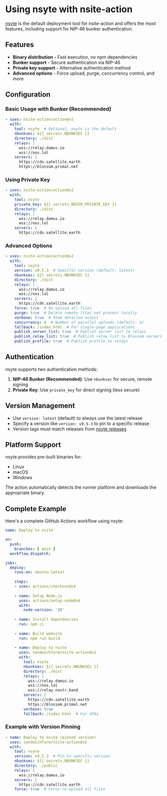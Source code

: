 # Using nsyte with nsite-action

[nsyte](https://github.com/sandwichfarm/nsyte) is the default deployment tool for nsite-action and offers the most features, including support for NIP-46 bunker authentication.

## Features

- **Binary distribution** - Fast execution, no npm dependencies
- **Bunker support** - Secure authentication via NIP-46
- **Private key support** - Alternative authentication method
- **Advanced options** - Force upload, purge, concurrency control, and more

## Configuration

### Basic Usage with Bunker (Recommended)

```yaml
- uses: nsite-action/action@v2
  with:
    tool: nsyte  # Optional, nsyte is the default
    nbunksec: ${{ secrets.NBUNKSEC }}
    directory: ./dist
    relays: |
      wss://relay.damus.io
      wss://nos.lol
    servers: |
      https://cdn.satellite.earth
      https://blossom.primal.net
```

### Using Private Key

```yaml
- uses: nsite-action/action@v2
  with:
    tool: nsyte
    private_key: ${{ secrets.NOSTR_PRIVATE_KEY }}
    directory: ./dist
    relays: |
      wss://relay.damus.io
      wss://nos.lol
    servers: |
      https://cdn.satellite.earth
```

### Advanced Options

```yaml
- uses: nsite-action/action@v2
  with:
    tool: nsyte
    version: v0.5.3  # Specific version (default: latest)
    nbunksec: ${{ secrets.NBUNKSEC }}
    directory: ./dist
    relays: |
      wss://relay.damus.io
      wss://nos.lol
    servers: |
      https://cdn.satellite.earth
    force: true  # Re-upload all files
    purge: true  # Delete remote files not present locally
    verbose: true  # Show detailed output
    concurrency: 8  # Number of parallel uploads (default: 4)
    fallback: /index.html  # For single-page applications
    publish_server_list: true  # Publish server list to relays
    publish_relay_list: true  # Publish relay list to Blossom servers
    publish_profile: true  # Publish profile to relays
```

## Authentication

nsyte supports two authentication methods:

1. **NIP-46 Bunker (Recommended)**: Use `nbunksec` for secure, remote signing
2. **Private Key**: Use `private_key` for direct signing (less secure)

## Version Management

- Use `version: latest` (default) to always use the latest release
- Specify a version like `version: v0.5.3` to pin to a specific release
- Version tags must match releases from [nsyte releases](https://github.com/sandwichfarm/nsyte/releases)

## Platform Support

nsyte provides pre-built binaries for:
- Linux
- macOS
- Windows

The action automatically detects the runner platform and downloads the appropriate binary.

## Complete Example

Here's a complete GitHub Actions workflow using nsyte:

```yaml
name: Deploy to nsite

on:
  push:
    branches: [ main ]
  workflow_dispatch:

jobs:
  deploy:
    runs-on: ubuntu-latest
    
    steps:
    - uses: actions/checkout@v4
    
    - name: Setup Node.js
      uses: actions/setup-node@v4
      with:
        node-version: '20'
        
    - name: Install dependencies
      run: npm ci
      
    - name: Build website
      run: npm run build
      
    - name: Deploy to nsite
      uses: sandwichfarm/nsite-action@v2
      with:
        tool: nsyte
        nbunksec: ${{ secrets.NBUNKSEC }}
        directory: ./dist
        relays: |
          wss://relay.damus.io
          wss://nos.lol
          wss://relay.nostr.band
        servers: |
          https://cdn.satellite.earth
          https://blossom.primal.net
        verbose: true
        fallback: /index.html  # For SPAs
```

### Example with Version Pinning

```yaml
- name: Deploy to nsite (pinned version)
  uses: sandwichfarm/nsite-action@v2
  with:
    tool: nsyte
    version: v0.5.3  # Pin to specific version
    nbunksec: ${{ secrets.NBUNKSEC }}
    directory: ./public
    relays: |
      wss://relay.damus.io
    servers: |
      https://cdn.satellite.earth
    force: true  # Force re-upload all files
```
